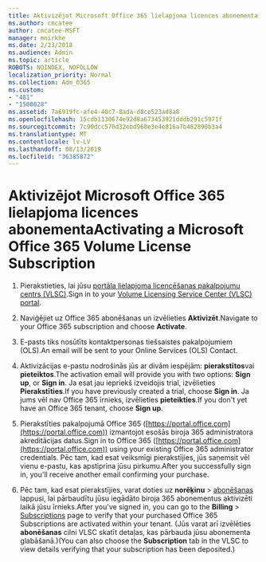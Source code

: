 ```yaml
---
title: Aktivizējot Microsoft Office 365 lielapjoma licences abonementa
ms.author: cmcatee
author: cmcatee-MSFT
manager: mnirkhe
ms.date: 2/23/2018
ms.audience: Admin
ms.topic: article
ROBOTS: NOINDEX, NOFOLLOW
localization_priority: Normal
ms.collection: Adm_O365
ms.custom:
- "481"
- "1500028"
ms.assetid: 7a6919fc-afe4-40c7-8ada-d8ce523ad8a8
ms.openlocfilehash: 15cdb1130674e92d8a673453921dddb291c5971f
ms.sourcegitcommit: 7c90dcc570d32ebd968e3e4e816a7b482890b3a4
ms.translationtype: MT
ms.contentlocale: lv-LV
ms.lasthandoff: 08/13/2019
ms.locfileid: "36385872"
---
```

# <a name="activating-a-microsoft-office-365-volume-license-subscription"></a><span data-ttu-id="dd0ce-102">Aktivizējot Microsoft Office 365 lielapjoma licences abonementa</span><span class="sxs-lookup"><span data-stu-id="dd0ce-102">Activating a Microsoft Office 365 Volume License Subscription</span></span>

1. <span data-ttu-id="dd0ce-103">Pierakstieties, lai jūsu [portāla lielapjoma licencēšanas pakalpojumu centrs (VLSC)](http://go.microsoft.com/fwlink/p/?LinkId=329762).</span><span class="sxs-lookup"><span data-stu-id="dd0ce-103">Sign in to your [Volume Licensing Service Center (VLSC) portal](http://go.microsoft.com/fwlink/p/?LinkId=329762).</span></span>

2. <span data-ttu-id="dd0ce-104">Naviģējiet uz Office 365 abonēšanas un izvēlieties **Aktivizēt**.</span><span class="sxs-lookup"><span data-stu-id="dd0ce-104">Navigate to your Office 365 subscription and choose **Activate**.</span></span>

3. <span data-ttu-id="dd0ce-105">E-pasts tiks nosūtīts kontaktpersonas tiešsaistes pakalpojumiem (OLS).</span><span class="sxs-lookup"><span data-stu-id="dd0ce-105">An email will be sent to your Online Services (OLS) Contact.</span></span>

4. <span data-ttu-id="dd0ce-106">Aktivizācijas e-pastu nodrošinās jūs ar divām iespējām: **pierakstītos**vai **pieteiktos**.</span><span class="sxs-lookup"><span data-stu-id="dd0ce-106">The activation email will provide you with two options: **Sign up**, or **Sign in**.</span></span> <span data-ttu-id="dd0ce-107">Ja esat jau iepriekš izveidojis trial, izvēlieties **Pierakstīties**.</span><span class="sxs-lookup"><span data-stu-id="dd0ce-107">If you have previously created a trial, choose **Sign in**.</span></span> <span data-ttu-id="dd0ce-108">Ja jums vēl nav Office 365 īrnieks, izvēlieties **pieteikties**.</span><span class="sxs-lookup"><span data-stu-id="dd0ce-108">If you don't yet have an Office 365 tenant, choose **Sign up**.</span></span>

5. <span data-ttu-id="dd0ce-109">Pierakstīties pakalpojumā Office 365 ([https://portal.office.com](https://portal.office.com)) izmantojot esošās biroja 365 administratora akreditācijas datus.</span><span class="sxs-lookup"><span data-stu-id="dd0ce-109">Sign in to Office 365 ([https://portal.office.com](https://portal.office.com)) using your existing Office 365 administrator credentials.</span></span> <span data-ttu-id="dd0ce-110">Pēc tam, kad esat veiksmīgi pierakstījies, jūs saņemsit vēl vienu e-pastu, kas apstiprina jūsu pirkumu.</span><span class="sxs-lookup"><span data-stu-id="dd0ce-110">After you successfully sign in, you'll receive another email confirming your purchase.</span></span>

6. <span data-ttu-id="dd0ce-111">Pēc tam, kad esat pierakstījies, varat doties uz **norēķinu** \> [abonēšanas](https://go.microsoft.com/fwlink/p/?linkid=842054) lappusi, lai pārbaudītu jūsu iegādāto biroja 365 abonementus aktivizēti laikā jūsu īrnieks.</span><span class="sxs-lookup"><span data-stu-id="dd0ce-111">After you've signed in, you can go to the **Billing** \> [Subscriptions](https://go.microsoft.com/fwlink/p/?linkid=842054) page to verify that your purchased Office 365 Subscriptions are activated within your tenant.</span></span> <span data-ttu-id="dd0ce-112">(Jūs varat arī izvēlēties **abonēšanas** cilni VLSC skatīt detaļas, kas pārbauda jūsu abonementa glabāšanā.)</span><span class="sxs-lookup"><span data-stu-id="dd0ce-112">(You can also choose the **Subscription** tab in the VLSC to view details verifying that your subscription has been deposited.)</span></span>